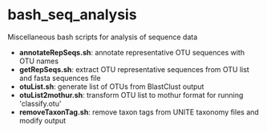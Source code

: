 # bash_seq_analysis
Miscellaneous bash scripts for analysis of sequence data

* **annotateRepSeqs.sh**: annotate representative OTU sequences with OTU names
* **getRepSeqs.sh**: extract OTU representative sequences from OTU list and fasta sequences file
* **otuList.sh**: generate list of OTUs from BlastClust output
* **otuList2mothur.sh**: transform OTU list to mothur format for running 'classify.otu'
* **removeTaxonTag.sh**: remove taxon tags from UNITE taxonomy files and modify output
